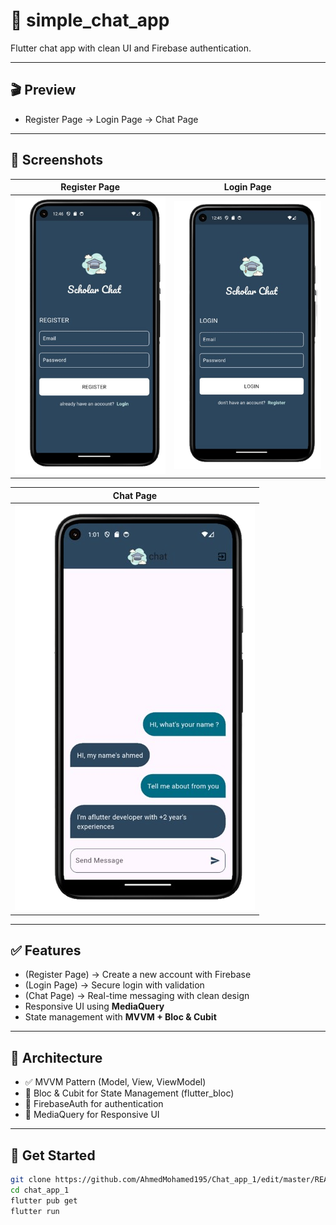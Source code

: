 # 💬 simple_chat_app

Flutter chat app with clean UI and Firebase authentication.

------------

## 🎬 Preview

- Register Page → Login Page → Chat Page  

-----------

## 📸 Screenshots

| Register Page | Login Page |
|---------------|------------|
| ![](assets/preview/image_2.png) | ![](assets/preview/image_1.png) |

| Chat Page |
|-----------|
| ![](assets/preview/image_3.png) |

---

## ✅ Features

- (Register Page) → Create a new account with Firebase  
- (Login Page) → Secure login with validation  
- (Chat Page) → Real-time messaging with clean design  
- Responsive UI using **MediaQuery**  
- State management with **MVVM + Bloc & Cubit**  

---

## 🧠 Architecture

- ✅ MVVM Pattern (Model, View, ViewModel)  
- 🧠 Bloc & Cubit for State Management (flutter_bloc)  
- 🔐 FirebaseAuth for authentication  
- 🎨 MediaQuery for Responsive UI  

---

## 🚀 Get Started

```bash
git clone https://github.com/AhmedMohamed195/Chat_app_1/edit/master/README.md
cd chat_app_1
flutter pub get
flutter run
